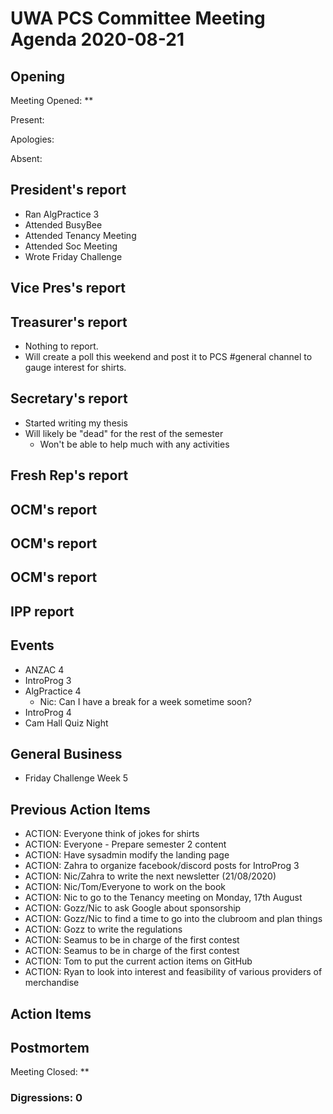 # UWA PCS Committee Meeting Agenda 2020-08-21

## Opening

Meeting Opened: **

Present:

Apologies:

Absent:

## President's report

- Ran AlgPractice 3
- Attended BusyBee
- Attended Tenancy Meeting
- Attended Soc Meeting
- Wrote Friday Challenge

## Vice Pres's report

## Treasurer's report

- Nothing to report.
- Will create a poll this weekend and post it to PCS #general channel to gauge interest for shirts.

## Secretary's report

- Started writing my thesis
- Will likely be "dead" for the rest of the semester
  - Won't be able to help much with any activities

## Fresh Rep's report

## OCM's report

## OCM's report

## OCM's report

## IPP report

## Events

- ANZAC 4
- IntroProg 3
- AlgPractice 4
  - Nic: Can I have a break for a week sometime soon?
- IntroProg 4
- Cam Hall Quiz Night

## General Business

- Friday Challenge Week 5

## Previous Action Items

- ACTION: Everyone think of jokes for shirts
- ACTION: Everyone - Prepare semester 2 content
- ACTION: Have sysadmin modify the landing page
- ACTION: Zahra to organize facebook/discord posts for IntroProg 3
- ACTION: Nic/Zahra to write the next newsletter (21/08/2020)
- ACTION: Nic/Tom/Everyone to work on the book
- ACTION: Nic to go to the Tenancy meeting on Monday, 17th August
- ACTION: Gozz/Nic to ask Google about sponsorship
- ACTION: Gozz/Nic to find a time to go into the clubroom and plan things
- ACTION: Gozz to write the regulations
- ACTION: Seamus to be in charge of the first contest
- ACTION: Seamus to be in charge of the first contest
- ACTION: Tom to put the current action items on GitHub
- ACTION: Ryan to look into interest and feasibility of various providers of merchandise

## Action Items

## Postmortem

Meeting Closed: **

### Digressions: 0
